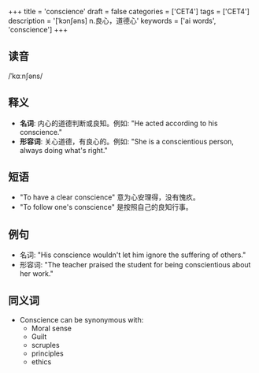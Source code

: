 +++
title = 'conscience'
draft = false
categories = ['CET4']
tags = ['CET4']
description = '[ˈkɔn∫əns] n.良心，道德心'
keywords = ['ai words', 'conscience']
+++

## 读音
/ˈkɑːnʃəns/

## 释义
- **名词**: 内心的道德判断或良知。例如: "He acted according to his conscience."
- **形容词**: 关心道德，有良心的。例如: "She is a conscientious person, always doing what's right."

## 短语
- "To have a clear conscience" 意为心安理得，没有愧疚。
- "To follow one's conscience" 是按照自己的良知行事。

## 例句
- 名词: "His conscience wouldn't let him ignore the suffering of others."
- 形容词: "The teacher praised the student for being conscientious about her work."

## 同义词
- Conscience can be synonymous with:
  - Moral sense
  - Guilt
  - scruples
  - principles
  - ethics

